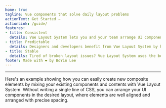```yaml
---
home: true
tagline: Vue components that solve daily layout problems
actionText: Get Started →
actionLink: /guide/
features:
- title: Consistent
  details: Vue Layout System lets you and your team arrange UI components in a consistent way. Developers work more efficiently by saving much time tackling CSS challenges for different layout problems in multiple ways.
- title: Predictable
  details: Designers and developers benefit from Vue Layout System by knowing how the others comprehend layout concepts in the same way. You can collaborate efficiently without discussing the details of HTML and CSS.
- title: Stable
  details: Tired of broken layout issues? Vue Layout System uses the best practices for solving layout problems. It separates the concerns of layout, keeping your UI elements aligned and precise-positioned across browsers.
footer: Made with ❤️ by BoYin Lee
---
```


---

Here's an example showing how you can easily create new composite elements by mixing your existing components and contents with Vue Layout System. Without writing a single line of CSS, you can arrange your UI components in the desired layout, where elements are well aligned and arranged with precise spacing.

<Doc-HomepageDemoDoc />
